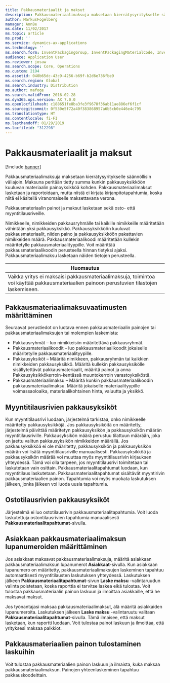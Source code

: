 ```yaml
---
title: Pakkausmateriaalit ja maksut
description: Pakkausmateriaalimaksuja maksetaan kierrätysyritykselle säännöllisin väliajoin. Maksuna peritään tietty summa kunkin pakkausyksikköön kuuluvan materiaalin painoyksikköä kohden. Pakkausmateriaalimaksut lasketaan ja raportoidaan, mutta niistä ei kirjata kirjanpitotapahtumia, koska niitä ei käsitellä viranomaiselle maksettavana verona.
author: MarkusFogelberg
manager: AnnBe
ms.date: 11/02/2017
ms.topic: article
ms.prod: ''
ms.service: dynamics-ax-applications
ms.technology: ''
ms.search.form: InventPackagingGroup, InventPackagingMaterialCode, InventPackagingMaterialFee, InventPackagingMaterialTrans, InventPackagingMaterialTransPurch, InventPackagingUnit
audience: Application User
ms.reviewer: josaw
ms.search.scope: Core, Operations
ms.custom: 2194
ms.assetid: 040b65dc-43c9-4256-b69f-b2d6e736fbe9
ms.search.region: Global
ms.search.industry: Distribution
ms.author: mafoge
ms.search.validFrom: 2016-02-28
ms.dyn365.ops.version: AX 7.0.0
ms.openlocfilehash: c188651fe8ba3fe3f9678f36ab11ae886ef6f1cf
ms.sourcegitcommit: 0f530e5f72a40f383868957a6b5cb0e446e4c795
ms.translationtype: HT
ms.contentlocale: fi-FI
ms.lasthandoff: 01/29/2019
ms.locfileid: "312298"
---
```

# <a name="packing-materials-and-fees"></a>Pakkausmateriaalit ja maksut

[!include [banner](../includes/banner.md)]

Pakkausmateriaalimaksuja maksetaan kierrätysyritykselle säännöllisin väliajoin. Maksuna peritään tietty summa kunkin pakkausyksikköön kuuluvan materiaalin painoyksikköä kohden. Pakkausmateriaalimaksut lasketaan ja raportoidaan, mutta niistä ei kirjata kirjanpitotapahtumia, koska niitä ei käsitellä viranomaiselle maksettavana verona.

Pakkausmateriaalin painot ja maksut lasketaan sekä osto- että myyntitilausriveille.

Nimikkeelle, nimikkeiden pakkausryhmälle tai kaikille nimikkeille määritetään vähintään yksi pakkausyksikkö. Pakkausyksikköön kuuluvat pakkausmateriaalit, niiden paino ja pakkausyksikköön pakattavien nimikkeiden määrä. Pakkausmateriaalikoodi määritetään kullekin määritetylle pakkausmateriaalityypille. Voit määrittää pakkausmateriaalikoodin perusteella hinnan tietyksi ajaksi. Pakkausmateriaalimaksu lasketaan näiden tietojen perusteella.

| **Huomautus**                                                                                                                                             |
|------------------------------------------------------------------------------------------------------------------------------------------------------|
| Vaikka yritys ei maksaisi pakkausmateriaalimaksuja, toimintoa voi käyttää pakkausmateriaalien painoon perustuvien tilastojen laskemiseen. |

## <a name="setup-requirements-for-packing-material-fees"></a>Pakkausmateriaalimaksuvaatimusten määrittäminen
Seuraavat perustiedot on luotava ennen pakkausmateriaalin painojen tai pakkausmateriaalimaksujen tai molempien laskemista:

-   Pakkausryhmät – luo nimikkeisiin määritettävä pakkausryhmät.
-   Pakkausmateriaalikoodit – luo pakkausmateriaalikoodit jokaiselle määritetylle pakkausmateriaalityypille.
-   Pakkausyksiköt – Määritä nimikkeen, pakkausryhmän tai kaikkien nimikkeiden pakkausyksikkö. Määritä kullekin pakkausyksikölle sisällytettävät pakkausmateriaalit, määritä painot ja anna Pakkausyksikkökerroin-kentässä muuntokerroin varastoyksiköstä.
-   Pakkausmateriaalimaksu – Määritä kunkin pakkausmateriaalikoodin pakkausmateriaalimaksu. Määritä jokaiselle materiaalityypille voimassaoloaika, materiaalikohtainen hinta, valuutta ja yksikkö.

## <a name="packing-units-on-sales-order-lines"></a>Myyntitilausrivien pakkausyksiköt
Kun myyntitilausrivi luodaan, järjestelmä tarkistaa, onko nimikkeelle määritetty pakkausyksikköjä. Jos pakkausyksiköitä on määritetty, järjestelmä päivittää määritetyn pakkausyksikön ja pakkausyksikön määrän myyntitilausriville. Pakkausyksikön määrä perustuu tilattuun määrään, joka on jaettu valitun pakkausyksikön nimikkeiden määrällä. Jos pakkausyksikköä ei ole määritetty, pakkausyksikön ja pakkausyksikön määrän voi lisätä myyntitilausriville manuaalisesti. Pakkausyksikköä ja pakkausyksikön määrää voi muuttaa myös myyntitilausrivin kirjauksen yhteydessä. Tämä voi olla tarpeen, jos myyntitilausrivi toimitetaan tai laskutetaan vain osittain. Pakkausmateriaalitapahtumat luodaan, kun myyntitilaus laskutetaan. Pakkausmateriaalitapahtumat sisältävät myyntirivin pakkausmateriaalien painon. Tapahtumia voi myös muokata laskutuksen jälkeen, jonka jälkeen voi luoda uusia tapahtumia.

## <a name="packing-units-on-purchase-order-lines"></a>Ostotilausrivien pakkausyksiköt
Järjestelmä ei luo ostotilausrivin pakkausmateriaalitapahtumia. Voit luoda laskutettuja ostontilausrivien tapahtumia manuaalisesti **Pakkausmateriaalitapahtumat**-sivulla.

## <a name="set-up-customer-packaging-material-fee-license-numbers"></a>Asiakkaan pakkausmateriaalimaksun lupanumeroiden määrittäminen
Jos asiakkaat maksavat pakkausmateriaalimaksuja, määritä asiakkaan pakkausmateriaalimaksun lupanumerot **Asiakkaat**-sivulla. Kun asiakkaan lupanumero on määritetty, pakkausmateriaalimaksujen laskeminen tapahtuu automaattisesti myyntitilausten laskutuksen yhteydessä. Laskutuksen jälkeen **Pakkausmateriaalitapahtumat**-sivun **Laske maksu** -valintaruudun valinta poistetaan, koska raporttia ei tarvitse laskea eikä tulostaa. Voit tulostaa pakkausmateriaalin painon laskuun ja ilmoittaa asiakkaille, että he maksavat maksut. 

Jos työnantajasi maksaa pakkausmateriaalimaksut, älä määritä asiakkaiden lupanumeroita. Laskutuksen jälkeen **Laske maksu** -valintaruutu valitaan **Pakkausmateriaalitapahtumat**-sivulla. Tämä ilmaisee, että maksut lasketaan, kun raportti luodaan. Voit tulostaa painot laskuun ja ilmoittaa, että yrityksesi maksaa palkkiot.

## <a name="print-packaging-material-weights-on-invoices"></a>Pakkausmateriaalien painon tulostaminen laskuihin
Voit tulostaa pakkausmateriaalien painon laskuun ja ilmaista, kuka maksaa pakkausmateriaalimaksun. Painojen yhteenlaskeminen tapahtuu pakkauskoodeittain.





